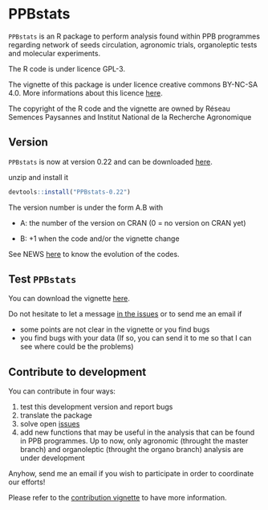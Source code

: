 # PPBstats

`PPBstats` is an R package to perform analysis found within PPB programmes regarding network of seeds circulation, agronomic trials, organoleptic tests and molecular experiments.

The R code is under licence GPL-3.

The vignette of this package is under licence creative commons BY-NC-SA 4.0. 
More informations about this licence [here](http://creativecommons.org/licenses/by-nc-sa/4.0/).

The copyright of the R code and the vignette are owned by Réseau Semences Paysannes and Institut National de la Recherche Agronomique

## Version
`PPBstats` is now at version 0.22 and can be downloaded [here](https://github.com/priviere/PPBstats/archive/v.022.zip).

unzip and install it
```r
devtools::install("PPBstats-0.22")
```

The version number is under the form A.B with

* A: the number of the version on CRAN (0 = no version on CRAN yet)

* B: +1 when the code and/or the vignette change

See NEWS [here](https://github.com/priviere/PPBstats/blob/master/NEWS.md) to know the evolution of the codes.

## Test `PPBstats`

You can download the vignette [here](https://github.com/priviere/PPBstats/releases/download/v0.22/PPBstats.pdf).

Do not hesitate to let a message [in the issues](https://github.com/priviere/PPBstats/issues) or to send me an email if

- some points are not clear in the vignette or you find bugs
- you find bugs with your data (If so, you can send it to me so that I can see where could be the problems)


## Contribute to development

You can contribute in four ways:

1. test this development version and report bugs
2. translate the package
3. solve open [issues](https://github.com/priviere/PPBstats/issues)
4. add new functions that may be useful in the analysis that can be found in PPB programmes.
Up to now, only agronomic (throught the master branch) and organoleptic (throught the organo branch) analysis are under development

Anyhow, send me an email if you wish to participate in order to coordinate our efforts!

Please refer to the [contribution vignette](https://github.com/priviere/PPBstats/releases/download/v0.22/contribute_PPBstats.pdf) to have more information.

